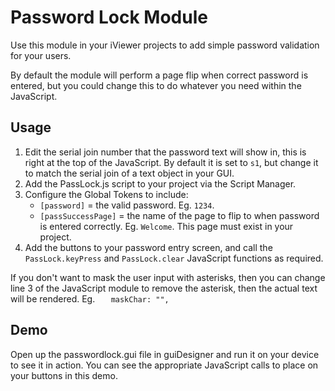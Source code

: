 # Password Lock Module
Use this module in your iViewer projects to add simple password validation for your users.

By default the module will perform a page flip when correct password is entered, but you could change this to do whatever you need within the JavaScript.

## Usage
1. Edit the serial join number that the password text will show in, this is right at the top of the JavaScript. By default it is set to `s1`, but change it to match the serial join of a text object in your GUI.
2. Add the PassLock.js script to your project via the Script Manager.
3. Configure the Global Tokens to include:
	* `[password]` = the valid password. Eg. `1234`.
	* `[passSuccessPage]` = the name of the page to flip to when password is entered correctly. Eg. `Welcome`. This page must exist in your project.
4. Add the buttons to your password entry screen, and call the `PassLock.keyPress` and `PassLock.clear` JavaScript functions as required.

If you don't want to mask the user input with asterisks, then you can change line 3 of the JavaScript module to remove the asterisk, then the actual text will be rendered. Eg. `	maskChar: "",`

## Demo
Open up the passwordlock.gui file in guiDesigner and run it on your device to see it in action. You can see the appropriate JavaScript calls to place on your buttons in this demo.